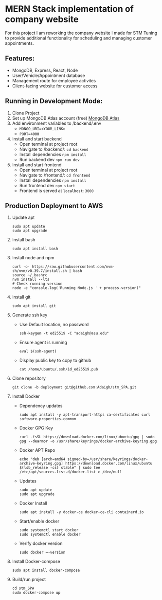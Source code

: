 # MERN Stack implementation of company website
For this project I am reworking the company website I made for STM Tuning to provide additional functionality for scheduling and managing customer appointments.

## Features:
- MongoDB, Express, React, Node
- User/Vehicle/Appointment database
- Management route for employee activites
- Client-facing website for customer access

## Running in Development Mode:
1. Clone Project
2. Set up MongoDB Atlas account (free) [MongoDB Atlas](https://www.mongodb.com/cloud/atlas/lp/try4?utm_source=google&utm_campaign=search_gs_pl_evergreen_atlas_general_retarget-brand_gic-null_amers-us-ca_ps-all_desktop_eng_lead&utm_term=using%20mongodb&utm_medium=cpc_paid_search&utm_ad=p&utm_ad_campaign_id=14291004602&adgroup=151115416255&cq_cmp=14291004602&gad_source=1&gclid=CjwKCAiAuYuvBhApEiwAzq_YiW6QsF2upo7xdYB8xS2TcvGPrMbeHrVcPxwBhVqq1kp8qWz_zcZNaxoC0QsQAvD_BwE)
3. Add environment variables to /backend/.env
   - ```MONGO_URI=<YOUR_LINK>```
   - ```PORT=4000```
5. Install and start backend
   - Open terminal at project root
   - Navigate to /backend/: ```cd backend```
   - Install dependencies ```npm install```
   - Run backend dev ```npm run dev```
6. Install and start frontend
   - Open terminal at project root
   - Navigate to /frontend/: ```cd frontend```
   - Install dependencies ```npm install```
   - Run frontend dev ```npm start```
   - Frontend is served at ```localhost:3000```

## Production Deployment to AWS
1. Update apt
   ```
   sudo apt update
   sudo apt upgrade
   ```
2. Install bash
   ```
   sudo apt install bash
   ```
3. Install node and npm
   ```
   curl -o- https://raw.githubusercontent.com/nvm-sh/nvm/v0.39.7/install.sh | bash
   source ~/.bashrc
   nvm install --lts
   # Check running version
   node -e "console.log('Running Node.js ' + process.version)"
   ```
4. Install git
   ```
   sudo apt install git
   ```

5. Generate ssh key
   - Use Default location, no password
      ```
      ssh-keygen -t ed25519 -C "adaigh@asu.edu"
      ```
   - Ensure agent is running
      ```   
      eval $(ssh-agent)
      ```

   - Display public key to copy to github
      ```
      cat /home/ubuntu/.ssh/id_ed25519.pub
      ```
6. Clone repository
   ```
   git clone -b deployment git@github.com:Adaigh/stm_SPA.git
   ```

7. Install Docker
   - Dependency updates
      ```
      sudo apt install -y apt-transport-https ca-certificates curl software-properties-common
      ```
   - Docker GPG Key
      ```
      curl -fsSL https://download.docker.com/linux/ubuntu/gpg | sudo gpg --dearmor -o /usr/share/keyrings/docker-archive-keyring.gpg
      ```
   - Docker APT Repo
      ```
      echo "deb [arch=amd64 signed-by=/usr/share/keyrings/docker-archive-keyring.gpg] https://download.docker.com/linux/ubuntu $(lsb_release -cs) stable" | sudo tee /etc/apt/sources.list.d/docker.list > /dev/null
      ```
   - Updates
      ```
      sudo apt update
      sudo apt upgrade
      ```
   - Docker Install
      ```
      sudo apt install -y docker-ce docker-ce-cli containerd.io
      ```
   - Start/enable docker
      ```
      sudo systemctl start docker
      sudo systemctl enable docker
      ```
   - Verify docker version
      ```
      sudo docker –-version
      ```
8. Install Docker-compose
   ```
   sudo apt install docker-compose
   ```
9. Build/run project
   ```
   cd stm_SPA
   sudo docker-compose up
   ```
